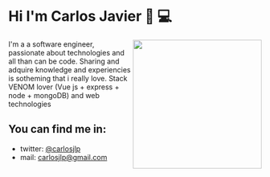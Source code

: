# Hi I'm Carlos Javier 👋 💻

<img width=256 align="right" src="https://github.com/devcjlozano/devcjlozano/blob/master/carlos-javier.png?raw=true"/>

I'm a a software engineer, passionate about technologies and all than can be code. Sharing and adquire knowledge and experiencies is sotheming that i really love. 
Stack VENOM lover (Vue js + express + node + mongoDB) and web technologies


## You can find me in: 

- twitter:  <a href="https://twitter.com/carlosjlp"> @carlosjlp </a>
- mail: carlosjlp@gmail.com
